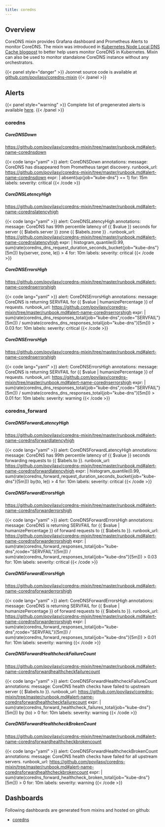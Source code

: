 ```yaml
---
title: coredns
---
```


## Overview

CoreDNS mixin provides Grafana dashboard and Prometheus Alerts to monitor CoreDNS. The mixin was introduced in [Kubernetes Node Local DNS Cache blogpost](https://povilasv.me/kubernetes-node-local-dns-cache/) to better help users monitor CoreDNS in Kubernetes. Mixin can also be used to monitor standalone CoreDNS instance without any orchestrators.

{{< panel style="danger" >}}
Jsonnet source code is available at [github.com/povilasv/coredns-mixin](https://github.com/povilasv/coredns-mixin)
{{< /panel >}}

## Alerts

{{< panel style="warning" >}}
Complete list of pregenerated alerts is available [here](https://github.com/monitoring-mixins/website/blob/master/assets/coredns/alerts.yaml).
{{< /panel >}}

### coredns

##### CoreDNSDown
https://github.com/povilasv/coredns-mixin/tree/master/runbook.md#alert-name-corednsdown

{{< code lang="yaml" >}}
alert: CoreDNSDown
annotations:
  message: CoreDNS has disappeared from Prometheus target discovery.
  runbook_url: https://github.com/povilasv/coredns-mixin/tree/master/runbook.md#alert-name-corednsdown
expr: |
  absent(up{job="kube-dns"} == 1)
for: 15m
labels:
  severity: critical
{{< /code >}}
 
##### CoreDNSLatencyHigh
https://github.com/povilasv/coredns-mixin/tree/master/runbook.md#alert-name-corednslatencyhigh

{{< code lang="yaml" >}}
alert: CoreDNSLatencyHigh
annotations:
  message: CoreDNS has 99th percentile latency of {{ $value }} seconds for server
    {{ $labels.server }} zone {{ $labels.zone }} .
  runbook_url: https://github.com/povilasv/coredns-mixin/tree/master/runbook.md#alert-name-corednslatencyhigh
expr: |
  histogram_quantile(0.99, sum(rate(coredns_dns_request_duration_seconds_bucket{job="kube-dns"}[5m])) by(server, zone, le)) > 4
for: 10m
labels:
  severity: critical
{{< /code >}}
 
##### CoreDNSErrorsHigh
https://github.com/povilasv/coredns-mixin/tree/master/runbook.md#alert-name-corednserrorshigh

{{< code lang="yaml" >}}
alert: CoreDNSErrorsHigh
annotations:
  message: CoreDNS is returning SERVFAIL for {{ $value | humanizePercentage }} of
    requests.
  runbook_url: https://github.com/povilasv/coredns-mixin/tree/master/runbook.md#alert-name-corednserrorshigh
expr: |
  sum(rate(coredns_dns_responses_total{job="kube-dns",rcode="SERVFAIL"}[5m]))
    /
  sum(rate(coredns_dns_responses_total{job="kube-dns"}[5m])) > 0.03
for: 10m
labels:
  severity: critical
{{< /code >}}
 
##### CoreDNSErrorsHigh
https://github.com/povilasv/coredns-mixin/tree/master/runbook.md#alert-name-corednserrorshigh

{{< code lang="yaml" >}}
alert: CoreDNSErrorsHigh
annotations:
  message: CoreDNS is returning SERVFAIL for {{ $value | humanizePercentage }} of
    requests.
  runbook_url: https://github.com/povilasv/coredns-mixin/tree/master/runbook.md#alert-name-corednserrorshigh
expr: |
  sum(rate(coredns_dns_responses_total{job="kube-dns",rcode="SERVFAIL"}[5m]))
    /
  sum(rate(coredns_dns_responses_total{job="kube-dns"}[5m])) > 0.01
for: 10m
labels:
  severity: warning
{{< /code >}}
 
### coredns_forward

##### CoreDNSForwardLatencyHigh
https://github.com/povilasv/coredns-mixin/tree/master/runbook.md#alert-name-corednsforwardlatencyhigh

{{< code lang="yaml" >}}
alert: CoreDNSForwardLatencyHigh
annotations:
  message: CoreDNS has 99th percentile latency of {{ $value }} seconds forwarding
    requests to {{ $labels.to }}.
  runbook_url: https://github.com/povilasv/coredns-mixin/tree/master/runbook.md#alert-name-corednsforwardlatencyhigh
expr: |
  histogram_quantile(0.99, sum(rate(coredns_forward_request_duration_seconds_bucket{job="kube-dns"}[5m])) by(to, le)) > 4
for: 10m
labels:
  severity: critical
{{< /code >}}
 
##### CoreDNSForwardErrorsHigh
https://github.com/povilasv/coredns-mixin/tree/master/runbook.md#alert-name-corednsforwarderrorshigh

{{< code lang="yaml" >}}
alert: CoreDNSForwardErrorsHigh
annotations:
  message: CoreDNS is returning SERVFAIL for {{ $value | humanizePercentage }} of
    forward requests to {{ $labels.to }}.
  runbook_url: https://github.com/povilasv/coredns-mixin/tree/master/runbook.md#alert-name-corednsforwarderrorshigh
expr: |
  sum(rate(coredns_forward_responses_total{job="kube-dns",rcode="SERVFAIL"}[5m]))
    /
  sum(rate(coredns_forward_responses_total{job="kube-dns"}[5m])) > 0.03
for: 10m
labels:
  severity: critical
{{< /code >}}
 
##### CoreDNSForwardErrorsHigh
https://github.com/povilasv/coredns-mixin/tree/master/runbook.md#alert-name-corednsforwarderrorshigh

{{< code lang="yaml" >}}
alert: CoreDNSForwardErrorsHigh
annotations:
  message: CoreDNS is returning SERVFAIL for {{ $value | humanizePercentage }} of
    forward requests to {{ $labels.to }}.
  runbook_url: https://github.com/povilasv/coredns-mixin/tree/master/runbook.md#alert-name-corednsforwarderrorshigh
expr: |
  sum(rate(coredns_forward_responses_total{job="kube-dns",rcode="SERVFAIL"}[5m]))
    /
  sum(rate(coredns_forward_responses_total{job="kube-dns"}[5m])) > 0.01
for: 10m
labels:
  severity: warning
{{< /code >}}
 
##### CoreDNSForwardHealthcheckFailureCount
https://github.com/povilasv/coredns-mixin/tree/master/runbook.md#alert-name-corednsforwardhealthcheckfailurecount

{{< code lang="yaml" >}}
alert: CoreDNSForwardHealthcheckFailureCount
annotations:
  message: CoreDNS health checks have failed to upstream server {{ $labels.to }}.
  runbook_url: https://github.com/povilasv/coredns-mixin/tree/master/runbook.md#alert-name-corednsforwardhealthcheckfailurecount
expr: |
  sum(rate(coredns_forward_healthcheck_failures_total{job="kube-dns"}[5m])) by (to) > 0
for: 10m
labels:
  severity: warning
{{< /code >}}
 
##### CoreDNSForwardHealthcheckBrokenCount
https://github.com/povilasv/coredns-mixin/tree/master/runbook.md#alert-name-corednsforwardhealthcheckbrokencount

{{< code lang="yaml" >}}
alert: CoreDNSForwardHealthcheckBrokenCount
annotations:
  message: CoreDNS health checks have failed for all upstream servers.
  runbook_url: https://github.com/povilasv/coredns-mixin/tree/master/runbook.md#alert-name-corednsforwardhealthcheckbrokencount
expr: |
  sum(rate(coredns_forward_healthcheck_broken_total{job="kube-dns"}[5m])) > 0
for: 10m
labels:
  severity: warning
{{< /code >}}
 
## Dashboards
Following dashboards are generated from mixins and hosted on github:


- [coredns](https://github.com/monitoring-mixins/website/blob/master/assets/coredns/dashboards/coredns.json)
